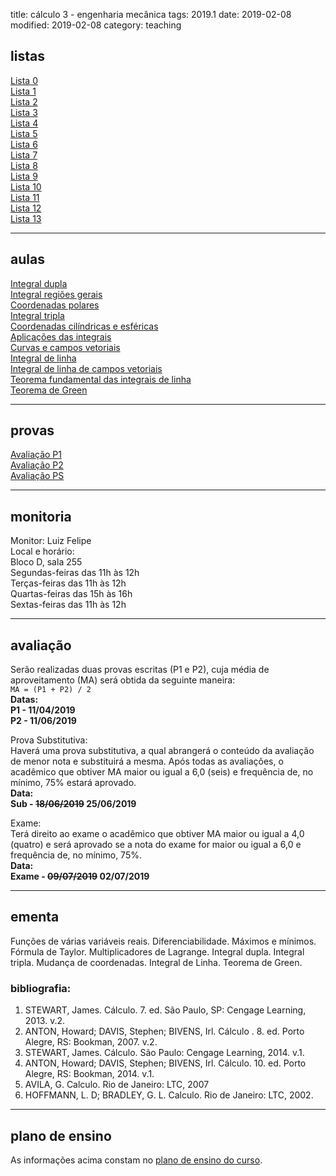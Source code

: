 title: cálculo 3 - engenharia mecânica
tags: 2019.1
date: 2019-02-08
modified: 2019-02-08
category: teaching
## <a id="exercices"></a>listas
[Lista 0]({static}/listas/calculo3-00.pdf)  
[Lista 1]({static}/listas/calculo3-01.pdf)  
[Lista 2]({static}/listas/calculo3-02.pdf)  
[Lista 3]({static}/listas/calculo3-03.pdf)  
[Lista 4]({static}/listas/calculo3-04.pdf)  
[Lista 5]({static}/listas/calculo3-05.pdf)  
[Lista 6]({static}/listas/calculo3-06.pdf)  
[Lista 7]({static}/listas/calculo3-07.pdf)  
[Lista 8]({static}/listas/calculo3-08.pdf)  
[Lista 9]({static}/listas/calculo3-09.pdf)  
[Lista 10]({static}/listas/calculo3-10.pdf)  
[Lista 11]({static}/listas/calculo3-11.pdf)  
[Lista 12]({static}/listas/calculo3-12.pdf)  
[Lista 13]({static}/listas/calculo3-13.pdf)

---

## <a id="tests"></a>aulas
[Integral dupla]({static}/aulas/integral-dupla-2019.pdf)  
[Integral regiões gerais]({static}/aulas/integral-regioes-gerais-2019.pdf)  
[Coordenadas polares]({static}/aulas/coordenadas-polares-2019.pdf)  
[Integral tripla]({static}/aulas/integral-tripla-2019.pdf)  
[Coordenadas cilíndricas e esféricas]({static}/aulas/coordenadas-cilindricas-esfericas-2019.pdf)  
[Aplicações das integrais]({static}/aulas/aplicacoes-das-integrais-2019.pdf)  
[Curvas e campos vetoriais]({static}/aulas/curvas-e-campos-vetoriais-2019.pdf)  
[Integral de linha]({static}/aulas/integral-de-linha-2019.pdf)  
[Integral de linha de campos vetoriais]({static}/aulas/integral-de-linha-de-campos-2019.pdf)  
[Teorema fundamental das integrais de linha]({static}/aulas/tf-integrais-de-linha-2019.pdf)  
[Teorema de Green]({static}/aulas/teorema-de-green-2019.pdf)

---

## <a id="tests"></a>provas
[Avaliação P1]({static}/provas/2019-1-calculo3-mecanica.pdf)  
[Avaliação P2]({static}/provas/2019-1-calculo3-mecanica-p2.pdf)  
[Avaliação PS]({static}/provas/2019-1-calculo3-mecanica-ps.pdf)

---

## <a id="monitoria"></a>monitoria
Monitor: Luiz Felipe  
Local e horário:  
Bloco D, sala 255  
Segundas-feiras das 11h às 12h  
Terças-feiras das 11h às 12h  
Quartas-feiras das 15h às 16h  
Sextas-feiras das 11h às 12h

---

## <a id="exams"></a>avaliação
Serão realizadas duas provas escritas (P1 e P2), cuja média de
aproveitamento (MA) será obtida da seguinte maneira:  
`MA = (P1 + P2) / 2`  
**Datas:  
P1 - 11/04/2019  
P2 - 11/06/2019**

Prova Substitutiva:  
Haverá uma prova substitutiva, a qual abrangerá o conteúdo da avaliação de
menor nota e substituirá a mesma. Após todas as avaliações, o acadêmico que
obtiver MA maior ou igual a 6,0 (seis) e frequência de, no mínimo, 75% estará
aprovado.  
**Data:  
Sub - <strike>18/06/2019</strike> 25/06/2019**

Exame:  
Terá direito ao exame o acadêmico que obtiver MA maior ou igual a 4,0 (quatro)
e será aprovado se a nota do exame for maior ou igual a 6,0 e frequência de, no
mínimo, 75%.  
**Data:  
Exame - <strike>09/07/2019</strike> 02/07/2019**

---

## <a id="silabus"></a>ementa
Funções de várias variáveis reais. Diferenciabilidade. Máximos e mínimos.
Fórmula de Taylor.  Multiplicadores de Lagrange. Integral dupla. Integral
tripla. Mudança de coordenadas. Integral de Linha.  Teorema de Green.

### bibliografia:  
1. STEWART, James. Cálculo. 7. ed. São Paulo, SP: Cengage Learning, 2013. v.2.
2. ANTON, Howard; DAVIS, Stephen; BIVENS, Irl. Cálculo . 8. ed. Porto Alegre,
   RS: Bookman, 2007. v.2.
3. STEWART, James. Cálculo. São Paulo: Cengage Learning, 2014. v.1.
4. ANTON, Howard; DAVIS, Stephen; BIVENS, Irl. Cálculo. 10. ed. Porto Alegre,
   RS: Bookman, 2014. v.1.
5. AVILA, G. Calculo. Rio de Janeiro: LTC, 2007
6. HOFFMANN, L. D; BRADLEY, G. L. Calculo. Rio de Janeiro: LTC, 2002.

---

## plano de ensino
As informações acima constam no [plano de ensino do
curso]({static}/planos/2019-1-calculo3-mecanica.pdf).
